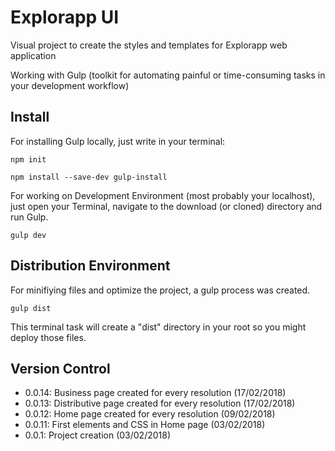 <h1>Explorapp UI</h1>

<p>Visual project to create the styles and templates for Explorapp web application</p>
<p>Working with Gulp (toolkit for automating painful or time-consuming tasks in your development workflow)</p>

<h2>Install</h2>

<p>For installing Gulp locally, just write in your terminal:</p>

`npm init`

`npm install --save-dev gulp-install`


<p>For working on Development Environment (most probably your localhost), just open your Terminal, navigate to the download (or cloned) directory and run Gulp.</p>

`gulp dev`

<h2>Distribution Environment</h2>

<p>For minifiying files and optimize the project, a gulp process was created.</p>

`gulp dist`

<p>This terminal task will create a "dist" directory in your root so you might deploy those files.</p>

<h2>Version Control</h2>

<ul>
    <li>0.0.14: Business page created for every resolution (17/02/2018)</li>
    <li>0.0.13: Distributive page created for every resolution (17/02/2018)</li>
    <li>0.0.12: Home page created for every resolution (09/02/2018)</li>
    <li>0.0.11: First elements and CSS in Home page (03/02/2018)</li>
    <li>0.0.1: Project creation (03/02/2018)</li>
</ul>
